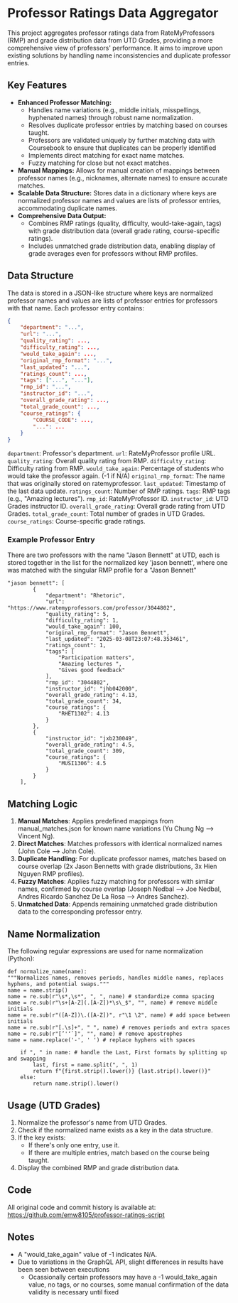 # Professor Ratings Data Aggregator

This project aggregates professor ratings data from RateMyProfessors (RMP) and grade distribution data from UTD Grades, providing a more comprehensive view of professors' performance. It aims to improve upon existing solutions by handling name inconsistencies and duplicate professor entries.

## Key Features

- **Enhanced Professor Matching:**
  - Handles name variations (e.g., middle initials, misspellings, hyphenated names) through robust name normalization.
  - Resolves duplicate professor entries by matching based on courses taught.
  - Professors are validated uniquely by further matching data with Coursebook to ensure that duplicates can be properly identified
  - Implements direct matching for exact name matches.
  - Fuzzy matching for close but not exact matches.
- **Manual Mappings:** Allows for manual creation of mappings between professor names (e.g., nicknames, alternate names) to ensure accurate matches.
- **Scalable Data Structure:** Stores data in a dictionary where keys are normalized professor names and values are lists of professor entries, accommodating duplicate names.
- **Comprehensive Data Output:**
  - Combines RMP ratings (quality, difficulty, would-take-again, tags) with grade distribution data (overall grade rating, course-specific ratings).
  - Includes unmatched grade distribution data, enabling display of grade averages even for professors without RMP profiles.

## Data Structure

The data is stored in a JSON-like structure where keys are normalized professor names and values are lists of professor entries for professors with that name. Each professor entry contains:

```json
{
    "department": "...",
    "url": "...",
    "quality_rating": ...,
    "difficulty_rating": ...,
    "would_take_again": ...,
    "original_rmp_format": "...",
    "last_updated": "...",
    "ratings_count": ...,
    "tags": ["...", "..."],
    "rmp_id": "...",
    "instructor_id": "...",
    "overall_grade_rating": ...,
    "total_grade_count": ...,
    "course_ratings": {
        "COURSE_CODE": ...,
        "...": ...
    }
}
```

`department`: Professor's department.
`url`: RateMyProfessor profile URL.
`quality_rating`: Overall quality rating from RMP.
`difficulty_rating`: Difficulty rating from RMP.
`would_take_again`: Percentage of students who would take the professor again. (-1 if N/A)
`original_rmp_format`: The name that was originally stored on ratemyprofessor.
`last_updated`: Timestamp of the last data update.
`ratings_count`: Number of RMP ratings.
`tags`: RMP tags (e.g., "Amazing lectures").
`rmp_id`: RateMyProfessor ID.
`instructor_id`: UTD Grades instructor ID.
`overall_grade_rating`: Overall grade rating from UTD Grades.
`total_grade_count`: Total number of grades in UTD Grades.
`course_ratings`: Course-specific grade ratings.

### Example Professor Entry

There are two professors with the name "Jason Bennett" at UTD, each is stored together in the list for the normalized key 'jason bennett', where one was matched with the singular RMP profile for a "Jason Bennett"

```
"jason bennett": [
        {
            "department": "Rhetoric",
            "url": "https://www.ratemyprofessors.com/professor/3044802",
            "quality_rating": 5,
            "difficulty_rating": 1,
            "would_take_again": 100,
            "original_rmp_format": "Jason Bennett",
            "last_updated": "2025-03-08T23:07:48.353461",
            "ratings_count": 1,
            "tags": [
                "Participation matters",
                "Amazing lectures ",
                "Gives good feedback"
            ],
            "rmp_id": "3044802",
            "instructor_id": "jhb042000",
            "overall_grade_rating": 4.13,
            "total_grade_count": 34,
            "course_ratings": {
                "RHET1302": 4.13
            }
        },
        {
            "instructor_id": "jxb230049",
            "overall_grade_rating": 4.5,
            "total_grade_count": 309,
            "course_ratings": {
                "MUSI1306": 4.5
            }
        }
    ],
```

## Matching Logic

1. **Manual Matches**: Applies predefined mappings from manual_matches.json for known name variations (Yu Chung Ng --> Vincent Ng).
2. **Direct Matches**: Matches professors with identical normalized names (John Cole --> John Cole).
3. **Duplicate Handling**: For duplicate professor names, matches based on course overlap (2x Jason Bennetts with grade distributions, 3x Hien Nguyen RMP profiles).
4. **Fuzzy Matches**: Applies fuzzy matching for professors with similar names, confirmed by course overlap (Joseph Nedbal --> Joe Nedbal, Andres Ricardo Sanchez De La Rosa --> Andres Sanchez).
5. **Unmatched Data**: Appends remaining unmatched grade distribution data to the corresponding professor entry.

## Name Normalization

The following regular expressions are used for name normalization (Python):

```
def normalize_name(name):
"""Normalizes names, removes periods, handles middle names, replaces hyphens, and potential swaps."""
name = name.strip()
name = re.sub(r"\s*,\s*", ", ", name) # standardize comma spacing
name = re.sub(r"\s+[A-Z](.[A-Z])*\s\_$", "", name) # remove middle initials
name = re.sub(r"([A-Z])\.([A-Z])", r"\1 \2", name) # add space between initials
name = re.sub(r"[.\s]+", " ", name) # removes periods and extra spaces
name = re.sub(r"[’'ʻ`]", "", name) # remove apostrophes
name = name.replace('-', ' ') # replace hyphens with spaces

    if ", " in name: # handle the Last, First formats by splitting up and swapping
        last, first = name.split(", ", 1)
        return f"{first.strip().lower()} {last.strip().lower()}"
    else:
        return name.strip().lower()
```

## Usage (UTD Grades)

1. Normalize the professor's name from UTD Grades.
2. Check if the normalized name exists as a key in the data structure.
3. If the key exists:
   - If there's only one entry, use it.
   - If there are multiple entries, match based on the course being taught.
4. Display the combined RMP and grade distribution data.

## Code

All original code and commit history is available at: https://github.com/emw8105/professor-ratings-script

## Notes

- A "would_take_again" value of -1 indicates N/A.
- Due to variations in the GraphQL API, slight differences in results have been seen between executions
  - Ocassionally certain professors may have a -1 would_take_again value, no tags, or no courses, some manual confirmation of the data validity is necessary until fixed
